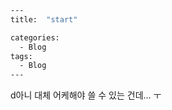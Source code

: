 ```bash
---
title:  "start"

categories:
  - Blog
tags:
  - Blog
---
```

d아니 대체 어케해야 쓸 수 있는 건데... ㅜ

